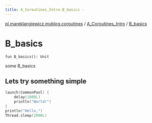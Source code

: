 ```yaml
---
title: A_Coroutines_Intro.B_basics - 
---
```


[pl.mareklangiewicz.myblog.coroutines](../index.md) / [A_Coroutines_Intro](index.md) / [B_basics](.)

# B_basics

`fun B_basics(): Unit`

some B_basics

## Lets try something simple

``` kotlin
launch(CommonPool) {
    delay(1000L)
    println("World!")
}
println("Hello,")
Thread.sleep(2000L)
```

